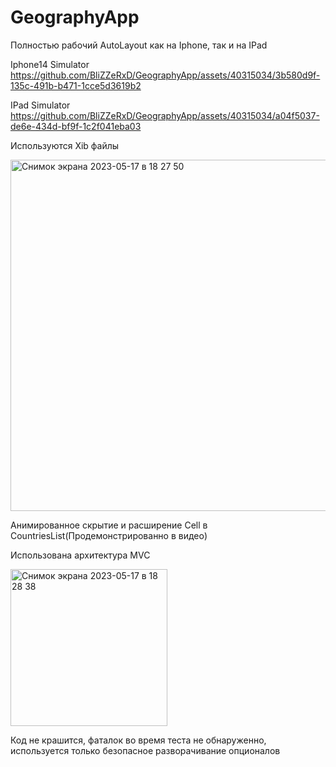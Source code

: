 # GeographyApp

Полностью рабочий AutoLayout как на Iphone, так и на IPad

Iphone14 Simulator
https://github.com/BliZZeRxD/GeographyApp/assets/40315034/3b580d9f-135c-491b-b471-1cce5d3619b2

IPad Simulator
https://github.com/BliZZeRxD/GeographyApp/assets/40315034/a04f5037-de6e-434d-bf9f-1c2f041eba03

Используются Xib файлы

<img width="562" alt="Снимок экрана 2023-05-17 в 18 27 50" src="https://github.com/BliZZeRxD/GeographyApp/assets/40315034/08a2bde0-63c7-44a8-925f-8a979d739c4c">

Анимированное скрытие и расширение Cell в CountriesList(Продемонстрированно в видео)

Использована архитектура MVC

<img width="251" alt="Снимок экрана 2023-05-17 в 18 28 38" src="https://github.com/BliZZeRxD/GeographyApp/assets/40315034/7a70b857-3650-4ef1-bb75-cbce61a256a8">

Код не крашится, фаталок во время теста не обнаруженно, используется только безопасное разворачивание опционалов

